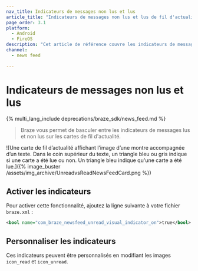 ```yaml
---
nav_title: Indicateurs de messages non lus et lus
article_title: "Indicateurs de messages non lus et lus de fil d'actualité pour Android et FireOS"
page_order: 3.1
platform: 
  - Android
  - FireOS
description: "Cet article de référence couvre les indicateurs de messages non lus et lus de fil d'actualité dans votre application Android ou FireOS."
channel:
  - news feed
  
---
```


# Indicateurs de messages non lus et lus

{% multi_lang_include deprecations/braze_sdk/news_feed.md %}

> Braze vous permet de basculer entre les indicateurs de messages lus et non lus sur les cartes de fil d'actualité.

![Une carte de fil d’actualité affichant l’image d’une montre accompagnée d’un texte. Dans le coin supérieur du texte, un triangle bleu ou gris indique si une carte a été lue ou non. Un triangle bleu indique qu'une carte a été lue.]({% image_buster /assets/img_archive/UnreadvsReadNewsFeedCard.png %})

## Activer les indicateurs

Pour activer cette fonctionnalité, ajoutez la ligne suivante à votre fichier `braze.xml` :

```xml
<bool name="com_braze_newsfeed_unread_visual_indicator_on">true</bool>
```

## Personnaliser les indicateurs

Ces indicateurs peuvent être personnalisés en modifiant les images `icon_read` et `icon_unread`.

